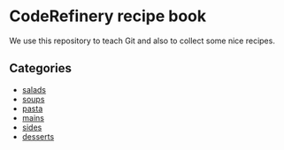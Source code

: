 # CodeRefinery recipe book

We use this repository to teach Git and also to collect
some nice recipes.




## Categories

- [salads](salads)
- [soups](soups)
- [pasta](pasta)
- [mains](mains)
- [sides](sides)
- [desserts](desserts)
